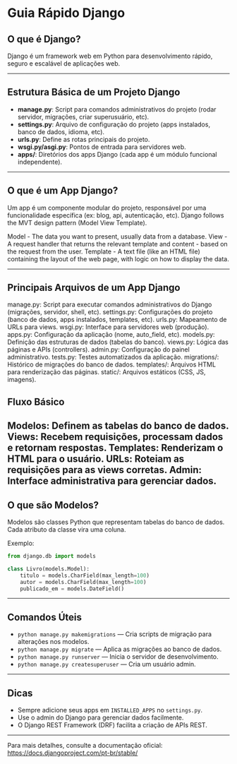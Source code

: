 # Guia Rápido Django

## O que é Django?
Django é um framework web em Python para desenvolvimento rápido, seguro e escalável de aplicações web.

---

## Estrutura Básica de um Projeto Django

- **manage.py**: Script para comandos administrativos do projeto (rodar servidor, migrações, criar superusuário, etc).
- **settings.py**: Arquivo de configuração do projeto (apps instalados, banco de dados, idioma, etc).
- **urls.py**: Define as rotas principais do projeto.
- **wsgi.py/asgi.py**: Pontos de entrada para servidores web.
- **apps/**: Diretórios dos apps Django (cada app é um módulo funcional independente).

---

## O que é um App Django?
Um app é um componente modular do projeto, responsável por uma funcionalidade específica (ex: blog, api, autenticação, etc).
Django follows the MVT design pattern (Model View Template).

Model - The data you want to present, usually data from a database.
View - A request handler that returns the relevant template and content - based on the request from the user.
Template - A text file (like an HTML file) containing the layout of the web page, with logic on how to display the data.

---

## Principais Arquivos de um App Django
manage.py: Script para executar comandos administrativos do Django (migrações, servidor, shell, etc).
settings.py: Configurações do projeto (banco de dados, apps instalados, templates, etc).
urls.py: Mapeamento de URLs para views.
wsgi.py: Interface para servidores web (produção).
apps.py: Configuração da aplicação (nome, auto_field, etc).
models.py: Definição das estruturas de dados (tabelas do banco).
views.py: Lógica das páginas e APIs (controllers).
admin.py: Configuração do painel administrativo.
tests.py: Testes automatizados da aplicação.
migrations/: Histórico de migrações do banco de dados.
templates/: Arquivos HTML para renderização das páginas.
static/: Arquivos estáticos (CSS, JS, imagens).

## Fluxo Básico
Modelos: Definem as tabelas do banco de dados.
Views: Recebem requisições, processam dados e retornam respostas.
Templates: Renderizam o HTML para o usuário.
URLs: Roteiam as requisições para as views corretas.
Admin: Interface administrativa para gerenciar dados.
---

## O que são Modelos?
Modelos são classes Python que representam tabelas do banco de dados. Cada atributo da classe vira uma coluna.

Exemplo:
```python
from django.db import models

class Livro(models.Model):
    titulo = models.CharField(max_length=100)
    autor = models.CharField(max_length=100)
    publicado_em = models.DateField()
```

---

## Comandos Úteis
- `python manage.py makemigrations` — Cria scripts de migração para alterações nos modelos.
- `python manage.py migrate` — Aplica as migrações ao banco de dados.
- `python manage.py runserver` — Inicia o servidor de desenvolvimento.
- `python manage.py createsuperuser` — Cria um usuário admin.


---

## Dicas
- Sempre adicione seus apps em `INSTALLED_APPS` no `settings.py`.
- Use o admin do Django para gerenciar dados facilmente.
- O Django REST Framework (DRF) facilita a criação de APIs REST.

---

Para mais detalhes, consulte a documentação oficial: https://docs.djangoproject.com/pt-br/stable/
